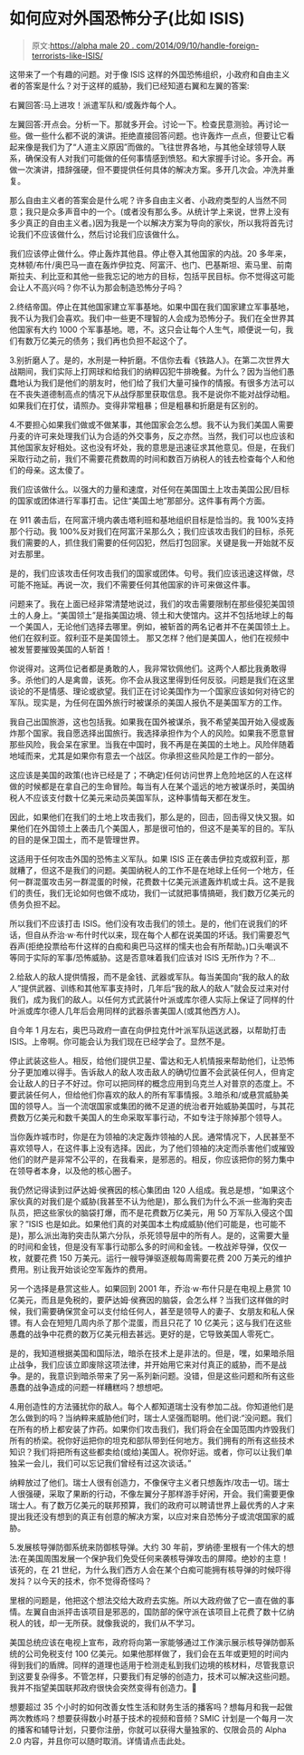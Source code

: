 # 如何应对外国恐怖分子(比如 ISIS)

> 原文:[https://alpha male 20 . com/2014/09/10/handle-foreign-terrorists-like-ISIS/](https://alphamale20.com/2014/09/10/handle-foreign-terrorists-like-isis/)

这带来了一个有趣的问题。对于像 ISIS 这样的外国恐怖组织，小政府和自由主义者的答案是什么？对于这样的威胁，我们已经知道右翼和左翼的答案:

右翼回答:马上进攻！派遣军队和/或轰炸每个人。

左翼回答:开点会。分析一下。那就多开会。讨论一下。检查民意测验。再讨论一些。做一些什么都不说的演讲。拒绝直接回答问题。也许轰炸一点点，但要让它看起来像是我们为了“人道主义原因”而做的。飞往世界各地，与其他全球领导人联系，确保没有人对我们可能做的任何事情感到愤怒。和大家握手讨论。多开会。再做一次演讲，措辞强硬，但不要提供任何具体的解决方案。多开几次会。冲洗并重复。

那么自由主义者的答案会是什么呢？许多自由主义者、小政府类型的人当然不同意；我只是众多声音中的一个。(或者没有那么多。从统计学上来说，世界上没有多少真正的自由主义者。)因为我是一个以解决方案为导向的家伙，所以我将首先讨论我们不应该做什么，然后讨论我们应该做什么。

我们应该停止做什么。停止轰炸其他县。停止卷入其他国家的内战。20 多年来，克林顿/布什/奥巴马一直在轰炸伊拉克、阿富汗、也门、巴基斯坦、索马里、前南斯拉夫、利比亚和其他一些我忘记的地方的目标，包括平民目标。你不觉得这可能会让人不高兴吗？你不认为那会制造恐怖分子吗？

2.终结帝国。停止在其他国家建立军事基地。如果中国在我们国家建立军事基地，我不认为我们会喜欢。我们中一些更不理智的人会成为恐怖分子。我们在全世界其他国家有大约 1000 个军事基地。嗯，不。这只会让每个人生气，顺便说一句，我们有数万亿美元的债务；我们再也负担不起这个了。

3.别折磨人了。是的，水刑是一种折磨。不信你去看《铁路人》。在第二次世界大战期间，我们实际上打网球和给我们的纳粹囚犯牛排晚餐。为什么？因为当他们愚蠢地认为我们是他们的朋友时，他们给了我们大量可操作的情报。有很多方法可以在不丧失道德制高点的情况下从战俘那里获取信息。我不是说你不能对战俘动粗。如果我们在打仗，请照办。变得非常粗暴；但是粗暴和折磨是有区别的。

4.不要担心如果我们做或不做某事，其他国家会怎么想。我不认为我们美国人需要丹麦的许可来处理我们认为合适的外交事务，反之亦然。当然，我们可以也应该和其他国家友好相处。这也没有坏处，我的意思是迅速征求其他意见。但是，在我们采取行动之前，我们不需要花费数周的时间和数百万纳税人的钱去检查每个人和他们的母亲。这太傻了。

我们应该做什么。以强大的力量和速度，对任何在美国国土上攻击美国公民/目标的国家或团体进行军事打击。记住“美国土地”那部分。这件事有两个方面。

在 911 袭击后，在阿富汗境内袭击塔利班和基地组织目标是恰当的。我 100%支持那个行动。我 100%反对我们在阿富汗呆那么久；我们应该攻击我们的目标，杀死我们需要的人，抓住我们需要的任何囚犯，然后打包回家。关键是我一开始就不反对去那里。

是的，我们应该攻击任何攻击我们的国家或团体。句号。我们应该迅速这样做，尽可能不拖延。再说一次，我们不需要任何其他国家的许可来做这件事。

问题来了。我在上面已经非常清楚地说过，我们的攻击需要限制在那些侵犯美国领土的人身上。“美国领土”是指美国边境、领土和大使馆内。这并不包括地球上的每一个美国人，无论他们选择去哪里。例如，被斩首的两名记者并不在美国领土上。他们在叙利亚。叙利亚不是美国领土。
那又怎样？他们是美国人，他们在视频中被发誓要摧毁美国的人斩首！

你说得对。这两位记者都是勇敢的人，我非常钦佩他们。这两个人都比我勇敢得多。杀他们的人是禽兽，该死。你不会从我这里得到任何反驳。问题是我们在这里谈论的不是情感、理论或欲望。我们正在讨论美国作为一个国家应该如何对待它的军队。现实是，为任何在国外旅行时被谋杀的美国人报仇不是美国军方的工作。

我自己出国旅游，这也包括我。如果我在国外被谋杀，我不希望美国开始入侵或轰炸那个国家。我自愿选择出国旅行。我选择承担作为个人的风险。如果我不愿意冒那些风险，我会呆在家里。当我在中国时，我不再是在美国的土地上。风险伴随着地域而来，尤其是如果你有意去一个战区。你承担这些风险是工作的一部分。

这应该是美国的政策(也许已经是了；不确定)任何访问世界上危险地区的人在这样做的时候都是在拿自己的生命冒险。每当有人在某个遥远的地方被谋杀时，美国纳税人不应该支付数十亿美元来动员美国军队，这种事情每天都在发生。

因此，如果他们在我们的土地上攻击我们，那么是的，回击，回击得又快又狠。如果他们在外国领土上袭击几个美国人，那是很可怕的，但这不是美军的目的。军队的目的是保卫国土，而不是管理世界。

这适用于任何攻击外国的恐怖主义军队。如果 ISIS 正在袭击伊拉克或叙利亚，那就糟了，但这不是我们的问题。美国纳税人的工作不是在地球上任何一个地方，任何一群混蛋攻击另一群混蛋的时候，花费数十亿美元派遣轰炸机或士兵。这不是我们的责任，我们无论如何也做不成功，我们一试就把事情搞砸，我们数万亿美元的债务负担不起。

所以我们不应该打击 ISIS。他们没有攻击我们的领土。是的，他们在说我们的坏话，但自从乔治·w·布什时代以来，现在每个人都在说美国的坏话。我们需要忍气吞声(拒绝投票给布什这样的白痴和奥巴马这样的懦夫也会有所帮助。)口头嘲讽不等同于实际的军事/恐怖威胁。这是否意味着我们应该对 ISIS 无所作为？不...

2.给敌人的敌人提供情报，而不是金钱、武器或军队。每当美国向“我的敌人的敌人”提供武器、训练和其他军事支持时，几年后“我的敌人的敌人”就会反过来对付我们，成为我们的敌人。以任何方式武装什叶派或库尔德人实际上保证了同样的什叶派或库尔德人几年后会用同样的武器杀害美国人(或其他西方人)。

自今年 1 月左右，奥巴马政府一直在向伊拉克什叶派军队运送武器，以帮助打击 ISIS。上帝啊。你可能会认为我们现在已经学会了。显然不是。

停止武装这些人。相反，给他们提供卫星、雷达和无人机情报来帮助他们，让恐怖分子更加难以得手。告诉敌人的敌人攻击敌人的确切位置不会武装任何人，但肯定会让敌人的日子不好过。你可以把同样的概念应用到乌克兰人对普京的态度上。不要武装任何人，但给他们你喜欢的敌人的所有军事情报。3.暗杀和/或悬赏威胁美国的领导人。当一个流氓国家或集团的微不足道的统治者开始威胁美国时，与其花费数万亿美元和数千美国人的生命采取军事行动，不如专注于除掉那个领导人。

当你轰炸城市时，你是在为领袖的决定轰炸领袖的人民。通常情况下，人民甚至不喜欢领导人，在这件事上没有选择。因此，为了他们领袖的决定而杀害他们或摧毁他们的财产是非常不公平的，在我看来，是邪恶的。相反，你应该把你的努力集中在领导者本身，以及他的核心圈子。

我仍然记得读到过萨达姆·侯赛因的核心集团由 120 人组成。我总是想，“如果这个家伙真的对我们是个威胁(我甚至不认为他是)，那么我们为什么不派一些海豹突击队员，把这些家伙的脑袋打爆，而不是花费数万亿美元，用 50 万军队入侵这个国家？”ISIS 也是如此。如果他们真的对美国本土构成威胁(他们可能是，也可能不是)，那么派出海豹突击队第六分队，杀死领导层中的所有人。是的，这需要大量的时间和金钱，但是没有军事行动那么多的时间和金钱。一枚战斧导弹，仅仅一枚，就要花费 150 万美元。运行一艘导弹驱逐舰每周需要花费 200 万美元的维护费用。别让我开始谈论空军轰炸的费用。

另一个选择是悬赏这些人。如果回到 2001 年，乔治·w·布什只是在电视上悬赏 10 亿美元，而且是免税的，要萨达姆·侯赛因的脑袋，会怎么样？当我们这样做的时候，我们需要确保赏金可以支付给任何人，甚至是领导人的妻子、女朋友和私人保镖。有人会在短短几周内杀了那个混蛋，而且只花了 10 亿美元；这与我们在这些愚蠢的战争中花费的数万亿美元相去甚远。更好的是，它导致美国人零死亡。

是的，我知道根据美国和国际法，暗杀在技术上是非法的。但是，嘿，如果暗杀阻止战争，我们应该立即废除这项法律，并开始用它来对付真正的威胁，而不是战争。是的，我意识到暗杀带来了另一系列新问题。没错，但是这些问题和所有这些愚蠢的战争造成的问题一样糟糕吗？想想吧。

4.用创造性的方法骚扰你的敌人。每个人都知道瑞士没有参加二战。你知道他们是怎么做到的吗？当纳粹来威胁他们时，瑞士人坚强而聪明。他们说:“没问题。我们在所有的桥上都安装了炸药。如果你们攻击我们，我们将会在全国范围内炸毁我们所有的桥梁。祝你好运把你的坦克和部队带到任何地方。我们拥有的所有这些技术知识？我们将把所有这些都卖给(或给)美国人。祝你好运。或者，你可以让我们单独呆一会儿，我们可以忘记我们曾经有过这次谈话。”

纳粹放过了他们。瑞士人很有创造力，不像保守主义者只想轰炸/攻击一切。瑞士人很强硬，采取了果断的行动，不像左翼分子那样游手好闲，开会。我们需要更像瑞士人。有了数万亿美元的联邦预算，我们的政府可以聘请世界上最优秀的人才来提出我还没有想到的真正有创意的解决方案，以应对来自恐怖分子或流氓国家的威胁。

5.发展核导弹防御系统来防御核导弹。大约 30 年前，罗纳德·里根有一个伟大的想法:在美国周围发展一个保护我们免受任何来袭核导弹攻击的屏障。绝妙的主意！该死的，在 21 世纪，为什么我们西方人会在某个白痴可能拥有核导弹的时候吓得发抖？以今天的技术，你不觉得奇怪吗？

里根的问题是，他把这个想法交给大政府去实施。所以大政府做了它一直在做的事情。左翼自由派抨击该项目是邪恶的，国防部的保守派在该项目上花费了数十亿纳税人的钱，却一无所获。就像我说的，我们从不学习。

美国总统应该在电视上宣布，政府将向第一家能够通过工作演示展示核导弹防御系统的公司免税支付 100 亿美元。如果他那样做了，我们会在五年或更短的时间内得到我们的盾牌。同样的道理也适用于检测走私到我们边境的核材料，尽管我意识到这要复杂得多。不管怎样，只要我们有足够的创造力，技术可以解决这些问题。我并不指望美国联邦政府很快会突然变得有创造力。🙂

想要超过 35 个小时的如何改善女性生活和财务生活的播客吗？想每月和我一起做两次教练吗？想要获得数小时基于技术的视频和音频？SMIC 计划是一个每月一次的播客和辅导计划，只要你注册，你就可以获得大量独家的、仅限会员的 Alpha 2.0 内容，并且你可以随时取消。详情请点击此处。